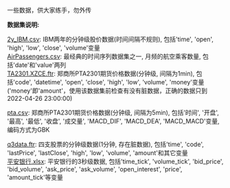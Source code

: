 一些数据，供大家练手，勿外传

**数据集说明:**

[2y_IBM.csv](https://github.com/HaoningChen/ScutQuant/blob/main/data/2y_IBM.csv): IBM两年的分钟级股价数据(时间间隔不规则), 包括'time', 'open', 'high', 'low', 'close', 'volume'变量  
[AirPassengers.csv](https://github.com/HaoningChen/ScutQuant/blob/main/data/AirPassengers.csv): 最经典的时间序列数据集之一, 月频的航空乘客数量, 包括'date'和'value'两列  
[TA2301.XZCE.ftr](https://github.com/HaoningChen/ScutQuant/blob/main/data/TA2301.XZCE.ftr): 郑商所PTA2301期货价格数据(分钟级, 间隔为1min), 包括'code', 'datetime', 'open', 'close', 'high', 'low', 'volume', 'money'变量('money'即'amount'，使用该数据集前检查有没有脏数据，正确的数据只到2022-04-26 23:00:00)  

[pta.csv](https://github.com/HaoningChen/ScutQuant/blob/main/data/pta.csv): 郑商所PTA2301期货价格数据(分钟级, 间隔为5min), 包括'时间', '开盘', '最高', '最低', '收盘', '成交量', 'MACD_DIF', 'MACD_DEA', 'MACD_MACD'变量, 编码方式为GBK  

[q3data.ftr](https://github.com/HaoningChen/ScutQuant/blob/main/data/q3data.ftr): 四支股票的分钟级数据(1分钟, 存在脏数据), 包括'time', 'code', 'lastPrice', 'lastClose', 'high', 'low', 'volume', 'amount'和其它变量  
[平安银行.xlsx](https://github.com/HaoningChen/ScutQuant/blob/main/data/平安银行.xlsx): 平安银行的3秒级数据, 包括'time_tick', 'volume_tick', 'bid_price', 'bid_volume', 'ask_price', 'ask_volume', 'open_interest', 'price', 'amount_tick'等变量  
